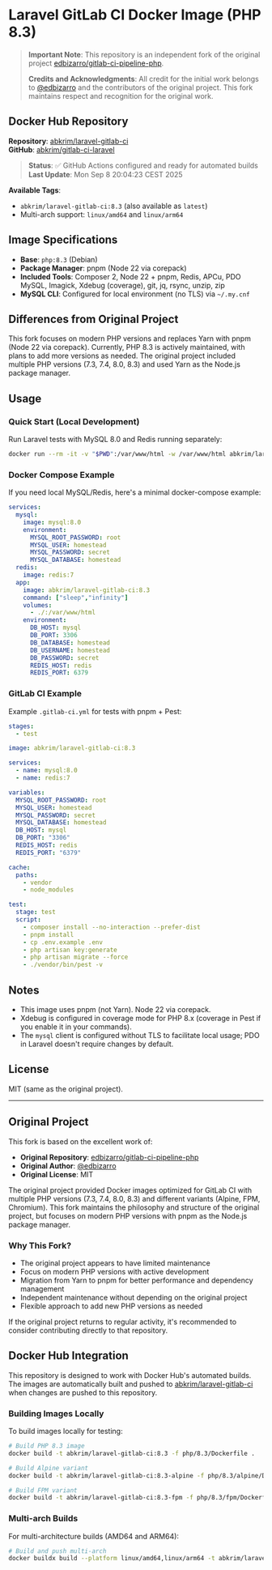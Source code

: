 # Laravel GitLab CI Docker Image (PHP 8.3)

> **Important Note**: This repository is an independent fork of the original project [edbizarro/gitlab-ci-pipeline-php](https://github.com/edbizarro/gitlab-ci-pipeline-php). 
> 
> **Credits and Acknowledgments**: All credit for the initial work belongs to [@edbizarro](https://github.com/edbizarro) and the contributors of the original project. This fork maintains respect and recognition for the original work.

## Docker Hub Repository

**Repository**: [abkrim/laravel-gitlab-ci](https://hub.docker.com/repository/docker/abkrim/laravel-gitlab-ci/general)  
**GitHub**: [abkrim/gitlab-ci-laravel](https://github.com/abkrim/gitlab-ci-laravel)

> **Status**: ✅ GitHub Actions configured and ready for automated builds  
> **Last Update**: Mon Sep 8 20:04:23 CEST 2025

**Available Tags**:
- `abkrim/laravel-gitlab-ci:8.3` (also available as `latest`)
- Multi-arch support: `linux/amd64` and `linux/arm64`

## Image Specifications

- **Base**: `php:8.3` (Debian)
- **Package Manager**: pnpm (Node 22 via corepack)
- **Included Tools**: Composer 2, Node 22 + pnpm, Redis, APCu, PDO MySQL, Imagick, Xdebug (coverage), git, jq, rsync, unzip, zip
- **MySQL CLI**: Configured for local environment (no TLS) via `~/.my.cnf`

## Differences from Original Project

This fork focuses on modern PHP versions and replaces Yarn with pnpm (Node 22 via corepack). Currently, PHP 8.3 is actively maintained, with plans to add more versions as needed. The original project included multiple PHP versions (7.3, 7.4, 8.0, 8.3) and used Yarn as the Node.js package manager.

## Usage

### Quick Start (Local Development)

Run Laravel tests with MySQL 8.0 and Redis running separately:

```bash
docker run --rm -it -v "$PWD":/var/www/html -w /var/www/html abkrim/laravel-gitlab-ci:8.3 bash -lc 'composer install --no-interaction --prefer-dist && pnpm install && cp .env.example .env && php artisan key:generate && php artisan migrate --force && ./vendor/bin/pest -v'
```

### Docker Compose Example

If you need local MySQL/Redis, here's a minimal docker-compose example:

```yaml
services:
  mysql:
    image: mysql:8.0
    environment:
      MYSQL_ROOT_PASSWORD: root
      MYSQL_USER: homestead
      MYSQL_PASSWORD: secret
      MYSQL_DATABASE: homestead
  redis:
    image: redis:7
  app:
    image: abkrim/laravel-gitlab-ci:8.3
    command: ["sleep","infinity"]
    volumes:
      - ./:/var/www/html
    environment:
      DB_HOST: mysql
      DB_PORT: 3306
      DB_DATABASE: homestead
      DB_USERNAME: homestead
      DB_PASSWORD: secret
      REDIS_HOST: redis
      REDIS_PORT: 6379
```

### GitLab CI Example

Example `.gitlab-ci.yml` for tests with pnpm + Pest:

```yaml
stages:
  - test

image: abkrim/laravel-gitlab-ci:8.3

services:
  - name: mysql:8.0
  - name: redis:7

variables:
  MYSQL_ROOT_PASSWORD: root
  MYSQL_USER: homestead
  MYSQL_PASSWORD: secret
  MYSQL_DATABASE: homestead
  DB_HOST: mysql
  DB_PORT: "3306"
  REDIS_HOST: redis
  REDIS_PORT: "6379"

cache:
  paths:
    - vendor
    - node_modules

test:
  stage: test
  script:
    - composer install --no-interaction --prefer-dist
    - pnpm install
    - cp .env.example .env
    - php artisan key:generate
    - php artisan migrate --force
    - ./vendor/bin/pest -v
```

## Notes

- This image uses pnpm (not Yarn). Node 22 via corepack.
- Xdebug is configured in coverage mode for PHP 8.x (coverage in Pest if you enable it in your commands).
- The `mysql` client is configured without TLS to facilitate local usage; PDO in Laravel doesn't require changes by default.

## License

MIT (same as the original project).

---

## Original Project

This fork is based on the excellent work of:

- **Original Repository**: [edbizarro/gitlab-ci-pipeline-php](https://github.com/edbizarro/gitlab-ci-pipeline-php)
- **Original Author**: [@edbizarro](https://github.com/edbizarro)
- **Original License**: MIT

The original project provided Docker images optimized for GitLab CI with multiple PHP versions (7.3, 7.4, 8.0, 8.3) and different variants (Alpine, FPM, Chromium). This fork maintains the philosophy and structure of the original project, but focuses on modern PHP versions with pnpm as the Node.js package manager.

### Why This Fork?

- The original project appears to have limited maintenance
- Focus on modern PHP versions with active development
- Migration from Yarn to pnpm for better performance and dependency management
- Independent maintenance without depending on the original project
- Flexible approach to add new PHP versions as needed

If the original project returns to regular activity, it's recommended to consider contributing directly to that repository.

## Docker Hub Integration

This repository is designed to work with Docker Hub's automated builds. The images are automatically built and pushed to [abkrim/laravel-gitlab-ci](https://hub.docker.com/repository/docker/abkrim/laravel-gitlab-ci/general) when changes are pushed to this repository.

### Building Images Locally

To build images locally for testing:

```bash
# Build PHP 8.3 image
docker build -t abkrim/laravel-gitlab-ci:8.3 -f php/8.3/Dockerfile .

# Build Alpine variant
docker build -t abkrim/laravel-gitlab-ci:8.3-alpine -f php/8.3/alpine/Dockerfile .

# Build FPM variant
docker build -t abkrim/laravel-gitlab-ci:8.3-fpm -f php/8.3/fpm/Dockerfile .
```

### Multi-arch Builds

For multi-architecture builds (AMD64 and ARM64):

```bash
# Build and push multi-arch
docker buildx build --platform linux/amd64,linux/arm64 -t abkrim/laravel-gitlab-ci:8.3 --push .
```